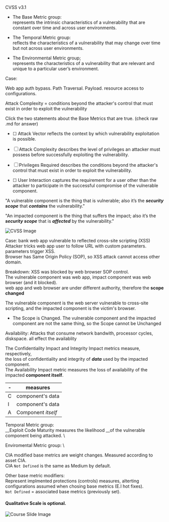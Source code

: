 CVSS v3.1


- The Base Metric group: \
represents the intrinsic characteristics of a vulnerability that are constant over time and across user environments. 

- The Temporal Metric group: \
reflects the characteristics of a vulnerability that may change over time but not across user environments. 

- The Environmental Metric group; \
represents the characteristics of a vulnerability that are relevant and unique to a particular user’s environment.


Case: 

Web app auth bypass. Path Traversal. Payload. resource access to configurations.

Attack Complexity = conditions beyond the attacker's control that must exist in order to exploit the vulnerability

Click the two statements about the Base Metrics that are true. (check raw .md for answer)
- [ ] <!--TRUE-->Attack Vector reflects the context by which vulnerability exploitation is possible.
- [ ] Attack Complexity describes the level of privileges an attacker must possess before successfully exploiting the vulnerability.
- [ ] Privileges Required describes the conditions beyond the attacker's control that must exist in order to exploit the vulnerability.
- [ ] <!-- --> User Interaction captures the requirement for a user other than the attacker to participate in the successful compromise of the vulnerable component.
 

"A vulnerable component is the thing that is vulnerable; also it’s the ___security scope___ that ___contains___ the vulnerability."

 "An impacted component is the thing that suffers the impact; also it’s the ___security scope___ that is ___affected___ by the vulnerability."

<img src="https://cdn2.talentlms.com/sc/gAAAAABmpsQSaU9gcok83_m5kyMt-6q_RSey4wiY0snvu_aPMjiRFMRD4hoROkWiQDOsrSWNUNnDwD3-JdQcOgw70IeOQo8xxcg0-iDqpw8KFggUyYrPATz7LwHkhmCBP3x0GJjyhf8L-4vvkPNkyBqhUQCQT55Yuw==/firstdotorg/1695844820_course-v1-FIRST-CVSSv3.1-2020-SCORM-v1.2-20230927/assets/cvss_m003s049a.png" alt="CVSS Image">


Case: bank web app vulnerable to reflected cross-site scripting (XSS) \
Attacker tricks web app user to follow URL with custom parameters. \
parameters trigger XSS. \
Browser has Same Origin Policy (SOP), so XSS attack cannot access other domain.

Breakdown: 
XSS was blocked by web browser SOP control.  \
The vulnerable component was web app, impact component was web browser (and it blocked). \
web app and web browser are under different authority, therefore the __scope changed__

The vulnerable component is the web server vulnerable to cross-site scripting, and the impacted component is the victim's browser.
- The Scope is Changed.
 The vulnerable component and the impacted component are not the same thing, so the Scope cannot be Unchanged

Availability:
Attacks that consume network bandwith, processor cycles, diskspace. all effect the availablity 

The Confidentiality Impact and Integrity Impact metrics measure, respectively, \
the loss of confidentiality and integrity of ___data___ used by the impacted component. \
The Availability Impact metric measures the loss of availability of the impacted __component itself__.


|-|measures|
|-|-|
|C|component's data |
|I|component's data |
|A| Component _itself_|

Temporal Metric group: \
__Exploit Code Maturity measures the likelihood __of the vulnerable component being attacked. \

Enviromental Metric group: \

CIA modified base metrics are weight changes. Measured according to asset CIA. \
CIA `Not Defined` is the same as Medium by default.

Other base metric modifiers: \
Represent implmented protections (controls) measures, alterting configurations assumed when chosing base metrics (E.I hot fixes). \
`Not Defined` = associated base metrics (previously set).


#### Qualitative Scale is optional. 
<img src="https://cdn2.talentlms.com/sc/gAAAAABmpuB_e5duC4LruZ6RE8xX4Z_ZuvdauQSnHNFYTtVT-wklTw_R1DdjW4-SwEHbQxkDT5NKcVpYtDLf6f8OWh7Ct74xNPgy_vkbVnzr2XD48LSJqs2ptS8Ly91GgVjz-Lhe9SMkP9lv02X3Zh5lIuvCUxapGQ==/firstdotorg/1695844820_course-v1-FIRST-CVSSv3.1-2020-SCORM-v1.2-20230927/assets/Mod4_Slide106.jpeg" alt="Course Slide Image">



